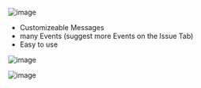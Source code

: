 
![image](https://user-images.githubusercontent.com/77451272/209478182-507613b0-9975-4efc-924a-12aac9a11bba.png)

- Customizeable Messages
- many Events (suggest more Events on the Issue Tab)
- Easy to use

![image](https://user-images.githubusercontent.com/77451272/209478174-abb418e3-71d0-4c7b-8032-c733a7851ebc.png)

![image](https://user-images.githubusercontent.com/77451272/209478021-eae07ff3-cf2a-41b3-9e5b-b7b8c3ba4865.png)
